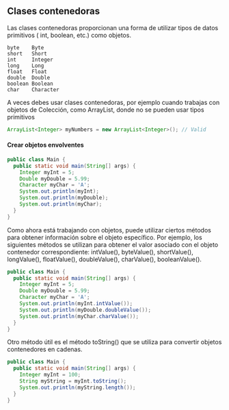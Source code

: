 ## Clases contenedoras

Las clases contenedoras proporcionan una forma de utilizar tipos de datos primitivos ( int, boolean, etc.) como objetos.
```ssh
byte    Byte
short   Short
int     Integer
long    Long
float   Float
double  Double
boolean Boolean
char    Character
```

A veces debes usar clases contenedoras, por ejemplo cuando trabajas con objetos de Colección, como ArrayList, donde no se pueden usar tipos primitivos

```java
ArrayList<Integer> myNumbers = new ArrayList<Integer>(); // Valid
```

#### Crear objetos envolventes
```java
public class Main {
  public static void main(String[] args) {
    Integer myInt = 5;
    Double myDouble = 5.99;
    Character myChar = 'A';
    System.out.println(myInt);
    System.out.println(myDouble);
    System.out.println(myChar);
  }
}
```

Como ahora está trabajando con objetos, puede utilizar ciertos métodos para obtener información sobre el objeto específico.
Por ejemplo, los siguientes métodos se utilizan para obtener el valor asociado con el objeto contenedor correspondiente:
intValue(), byteValue(), shortValue(), longValue(), floatValue(), doubleValue(), charValue(), booleanValue().

```java
public class Main {
  public static void main(String[] args) {
    Integer myInt = 5;
    Double myDouble = 5.99;
    Character myChar = 'A';
    System.out.println(myInt.intValue());
    System.out.println(myDouble.doubleValue());
    System.out.println(myChar.charValue());
  }
}
```

Otro método útil es el método toString() que se utiliza para convertir objetos contenedores en cadenas.

```java
public class Main {
  public static void main(String[] args) {
    Integer myInt = 100;
    String myString = myInt.toString();
    System.out.println(myString.length());
  }
}
```